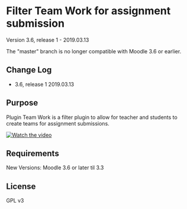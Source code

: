 Filter Team Work for assignment submission
============

Version 3.6, release 1 - 2019.03.13

The "master" branch is no longer compatible with Moodle 3.6 or earlier.

Change Log
----------
* 3.6, release 1    2019.03.13

Purpose
-------

Plugin Team Work is a filter plugin to allow for teacher and students 
to create teams for assignment submissions.

[![Watch the video](https://blog.devlion.co/wp-content/uploads/image-10-1024x497.png)](https://blog.devlion.co/wp-content/uploads/Team-work-overvie.mov)

Requirements
------------
New Versions:  Moodle 3.6 or later til 3.3

License
-------

GPL v3
